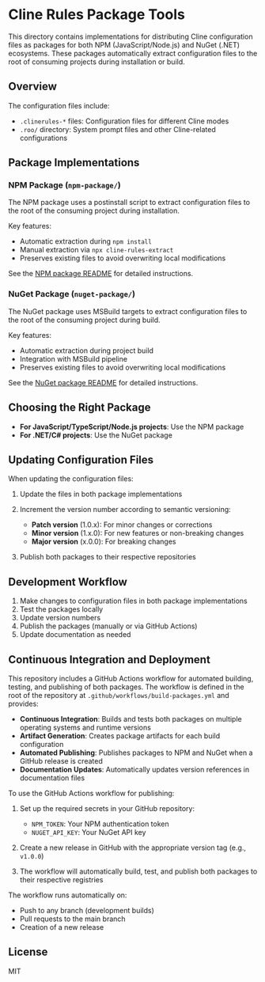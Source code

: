 # Cline Rules Package Tools

This directory contains implementations for distributing Cline configuration files as packages for both NPM (JavaScript/Node.js) and NuGet (.NET) ecosystems. These packages automatically extract configuration files to the root of consuming projects during installation or build.

## Overview

The configuration files include:
- `.clinerules-*` files: Configuration files for different Cline modes
- `.roo/` directory: System prompt files and other Cline-related configurations

## Package Implementations

### NPM Package (`npm-package/`)

The NPM package uses a postinstall script to extract configuration files to the root of the consuming project during installation.

Key features:
- Automatic extraction during `npm install`
- Manual extraction via `npx cline-rules-extract`
- Preserves existing files to avoid overwriting local modifications

See the [NPM package README](npm-package/README.md) for detailed instructions.

### NuGet Package (`nuget-package/`)

The NuGet package uses MSBuild targets to extract configuration files to the root of the consuming project during build.

Key features:
- Automatic extraction during project build
- Integration with MSBuild pipeline
- Preserves existing files to avoid overwriting local modifications

See the [NuGet package README](nuget-package/README.md) for detailed instructions.

## Choosing the Right Package

- **For JavaScript/TypeScript/Node.js projects**: Use the NPM package
- **For .NET/C# projects**: Use the NuGet package

## Updating Configuration Files

When updating the configuration files:

1. Update the files in both package implementations
2. Increment the version number according to semantic versioning:
   - **Patch version** (1.0.x): For minor changes or corrections
   - **Minor version** (1.x.0): For new features or non-breaking changes
   - **Major version** (x.0.0): For breaking changes

3. Publish both packages to their respective repositories

## Development Workflow

1. Make changes to configuration files in both package implementations
2. Test the packages locally
3. Update version numbers
4. Publish the packages (manually or via GitHub Actions)
5. Update documentation as needed

## Continuous Integration and Deployment

This repository includes a GitHub Actions workflow for automated building, testing, and publishing of both packages. The workflow is defined in the root of the repository at `.github/workflows/build-packages.yml` and provides:

- **Continuous Integration**: Builds and tests both packages on multiple operating systems and runtime versions
- **Artifact Generation**: Creates package artifacts for each build configuration
- **Automated Publishing**: Publishes packages to NPM and NuGet when a GitHub release is created
- **Documentation Updates**: Automatically updates version references in documentation files

To use the GitHub Actions workflow for publishing:

1. Set up the required secrets in your GitHub repository:
   - `NPM_TOKEN`: Your NPM authentication token
   - `NUGET_API_KEY`: Your NuGet API key

2. Create a new release in GitHub with the appropriate version tag (e.g., `v1.0.0`)

3. The workflow will automatically build, test, and publish both packages to their respective registries

The workflow runs automatically on:
- Push to any branch (development builds)
- Pull requests to the main branch
- Creation of a new release

## License

MIT